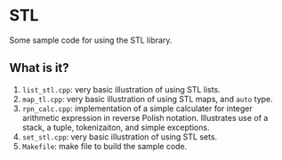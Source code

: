 # STL
Some sample code for using the STL library.

## What is it?
1. `list_stl.cpp`: very basic illustration of using STL lists.
1. `map_tl.cpp`: very basic illustration of using STL maps, and `auto`
    type.
1. `rpn_calc.cpp`: implementation of a simple calculater for integer
    arithmetic expression in reverse Polish notation.  Illustrates use
    of a stack, a tuple, tokenizaiton, and simple exceptions.
1. `set_stl.cpp`: very basic illustration of using STL sets.
1. `Makefile`: make file to build the sample code.
